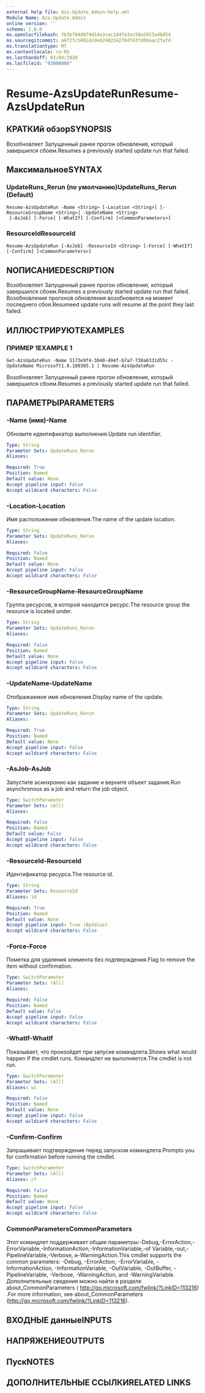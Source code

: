 ```yaml
---
external help file: Azs.Update.Admin-help.xml
Module Name: Azs.Update.Admin
online version: ''
schema: 2.0.0
ms.openlocfilehash: fb3b784d079d1de3cec1d4fe3ec50a2853a4b054
ms.sourcegitcommit: a6f2fc500242de6248224278d743fd09aac2fafd
ms.translationtype: MT
ms.contentlocale: ru-RU
ms.lasthandoff: 03/04/2020
ms.locfileid: "93908006"
---
```

# <span data-ttu-id="38dea-101">Resume-AzsUpdateRun</span><span class="sxs-lookup"><span data-stu-id="38dea-101">Resume-AzsUpdateRun</span></span>

## <span data-ttu-id="38dea-102">КРАТКИй обзор</span><span class="sxs-lookup"><span data-stu-id="38dea-102">SYNOPSIS</span></span>
<span data-ttu-id="38dea-103">Возобновляет Запущенный ранее прогон обновления, который завершился сбоем.</span><span class="sxs-lookup"><span data-stu-id="38dea-103">Resumes a previously started update run that failed.</span></span>

## <span data-ttu-id="38dea-104">Максимальное</span><span class="sxs-lookup"><span data-stu-id="38dea-104">SYNTAX</span></span>

### <span data-ttu-id="38dea-105">UpdateRuns_Rerun (по умолчанию)</span><span class="sxs-lookup"><span data-stu-id="38dea-105">UpdateRuns_Rerun (Default)</span></span>
```
Resume-AzsUpdateRun -Name <String> [-Location <String>] [-ResourceGroupName <String>] -UpdateName <String>
 [-AsJob] [-Force] [-WhatIf] [-Confirm] [<CommonParameters>]
```

### <span data-ttu-id="38dea-106">ResourceId</span><span class="sxs-lookup"><span data-stu-id="38dea-106">ResourceId</span></span>
```
Resume-AzsUpdateRun [-AsJob] -ResourceId <String> [-Force] [-WhatIf] [-Confirm] [<CommonParameters>]
```

## <span data-ttu-id="38dea-107">NОПИСАНИЕ</span><span class="sxs-lookup"><span data-stu-id="38dea-107">DESCRIPTION</span></span>
<span data-ttu-id="38dea-108">Возобновляет Запущенный ранее прогон обновления, который завершился сбоем.</span><span class="sxs-lookup"><span data-stu-id="38dea-108">Resumes a previously started update run that failed.</span></span> <span data-ttu-id="38dea-109">Возобновление прогонов обновления возобновится на момент последнего сбоя.</span><span class="sxs-lookup"><span data-stu-id="38dea-109">Resumeed update runs will resume at the point they last failed.</span></span>

## <span data-ttu-id="38dea-110">ИЛЛЮСТРИРУЮТ</span><span class="sxs-lookup"><span data-stu-id="38dea-110">EXAMPLES</span></span>

### <span data-ttu-id="38dea-111">ПРИМЕР 1</span><span class="sxs-lookup"><span data-stu-id="38dea-111">EXAMPLE 1</span></span>
```
Get-AzsUpdateRun -Name 5173e9f4-3040-494f-b7a7-738a6331d55c -UpdateName Microsoft1.0.180305.1 | Resume-AzsUpdateRun
```

<span data-ttu-id="38dea-112">Возобновляет Запущенный ранее прогон обновления, который завершился сбоем.</span><span class="sxs-lookup"><span data-stu-id="38dea-112">Resumes a previously started update run that failed.</span></span>

## <span data-ttu-id="38dea-113">ПАРАМЕТРЫ</span><span class="sxs-lookup"><span data-stu-id="38dea-113">PARAMETERS</span></span>

### <span data-ttu-id="38dea-114">-Name (имя)</span><span class="sxs-lookup"><span data-stu-id="38dea-114">-Name</span></span>
<span data-ttu-id="38dea-115">Обновите идентификатор выполнения.</span><span class="sxs-lookup"><span data-stu-id="38dea-115">Update run identifier.</span></span>

```yaml
Type: String
Parameter Sets: UpdateRuns_Rerun
Aliases:

Required: True
Position: Named
Default value: None
Accept pipeline input: False
Accept wildcard characters: False
```

### <span data-ttu-id="38dea-116">-Location</span><span class="sxs-lookup"><span data-stu-id="38dea-116">-Location</span></span>
<span data-ttu-id="38dea-117">Имя расположения обновления.</span><span class="sxs-lookup"><span data-stu-id="38dea-117">The name of the update location.</span></span>

```yaml
Type: String
Parameter Sets: UpdateRuns_Rerun
Aliases:

Required: False
Position: Named
Default value: None
Accept pipeline input: False
Accept wildcard characters: False
```

### <span data-ttu-id="38dea-118">-ResourceGroupName</span><span class="sxs-lookup"><span data-stu-id="38dea-118">-ResourceGroupName</span></span>
<span data-ttu-id="38dea-119">Группа ресурсов, в которой находится ресурс.</span><span class="sxs-lookup"><span data-stu-id="38dea-119">The resource group the resource is located under.</span></span>

```yaml
Type: String
Parameter Sets: UpdateRuns_Rerun
Aliases:

Required: False
Position: Named
Default value: None
Accept pipeline input: False
Accept wildcard characters: False
```

### <span data-ttu-id="38dea-120">-UpdateName</span><span class="sxs-lookup"><span data-stu-id="38dea-120">-UpdateName</span></span>
<span data-ttu-id="38dea-121">Отображаемое имя обновления.</span><span class="sxs-lookup"><span data-stu-id="38dea-121">Display name of the update.</span></span>

```yaml
Type: String
Parameter Sets: UpdateRuns_Rerun
Aliases:

Required: True
Position: Named
Default value: None
Accept pipeline input: False
Accept wildcard characters: False
```

### <span data-ttu-id="38dea-122">-AsJob</span><span class="sxs-lookup"><span data-stu-id="38dea-122">-AsJob</span></span>
<span data-ttu-id="38dea-123">Запустите асинхронно как задание и верните объект задания.</span><span class="sxs-lookup"><span data-stu-id="38dea-123">Run asynchronous as a job and return the job object.</span></span>

```yaml
Type: SwitchParameter
Parameter Sets: (All)
Aliases:

Required: False
Position: Named
Default value: False
Accept pipeline input: False
Accept wildcard characters: False
```

### <span data-ttu-id="38dea-124">-ResourceId</span><span class="sxs-lookup"><span data-stu-id="38dea-124">-ResourceId</span></span>
<span data-ttu-id="38dea-125">Идентификатор ресурса.</span><span class="sxs-lookup"><span data-stu-id="38dea-125">The resource id.</span></span>

```yaml
Type: String
Parameter Sets: ResourceId
Aliases: id

Required: True
Position: Named
Default value: None
Accept pipeline input: True (ByValue)
Accept wildcard characters: False
```

### <span data-ttu-id="38dea-126">-Force</span><span class="sxs-lookup"><span data-stu-id="38dea-126">-Force</span></span>
<span data-ttu-id="38dea-127">Пометка для удаления элемента без подтверждения.</span><span class="sxs-lookup"><span data-stu-id="38dea-127">Flag to remove the item without confirmation.</span></span>

```yaml
Type: SwitchParameter
Parameter Sets: (All)
Aliases:

Required: False
Position: Named
Default value: False
Accept pipeline input: False
Accept wildcard characters: False
```

### <span data-ttu-id="38dea-128">-WhatIf</span><span class="sxs-lookup"><span data-stu-id="38dea-128">-WhatIf</span></span>
<span data-ttu-id="38dea-129">Показывает, что произойдет при запуске командлета.</span><span class="sxs-lookup"><span data-stu-id="38dea-129">Shows what would happen if the cmdlet runs.</span></span>
<span data-ttu-id="38dea-130">Командлет не выполняется.</span><span class="sxs-lookup"><span data-stu-id="38dea-130">The cmdlet is not run.</span></span>

```yaml
Type: SwitchParameter
Parameter Sets: (All)
Aliases: wi

Required: False
Position: Named
Default value: None
Accept pipeline input: False
Accept wildcard characters: False
```

### <span data-ttu-id="38dea-131">-Confirm</span><span class="sxs-lookup"><span data-stu-id="38dea-131">-Confirm</span></span>
<span data-ttu-id="38dea-132">Запрашивает подтверждение перед запуском командлета.</span><span class="sxs-lookup"><span data-stu-id="38dea-132">Prompts you for confirmation before running the cmdlet.</span></span>

```yaml
Type: SwitchParameter
Parameter Sets: (All)
Aliases: cf

Required: False
Position: Named
Default value: None
Accept pipeline input: False
Accept wildcard characters: False
```

### <span data-ttu-id="38dea-133">CommonParameters</span><span class="sxs-lookup"><span data-stu-id="38dea-133">CommonParameters</span></span>
<span data-ttu-id="38dea-134">Этот командлет поддерживает общие параметры:-Debug,-ErrorAction,-ErrorVariable,-InformationAction,-InformationVariable,-of Variable,-out,-PipelineVariable,-Verbose, и-WarningAction.</span><span class="sxs-lookup"><span data-stu-id="38dea-134">This cmdlet supports the common parameters: -Debug, -ErrorAction, -ErrorVariable, -InformationAction, -InformationVariable, -OutVariable, -OutBuffer, -PipelineVariable, -Verbose, -WarningAction, and -WarningVariable.</span></span> <span data-ttu-id="38dea-135">Дополнительные сведения можно найти в разделе about_CommonParameters ( http://go.microsoft.com/fwlink/?LinkID=113216) .</span><span class="sxs-lookup"><span data-stu-id="38dea-135">For more information, see about_CommonParameters (http://go.microsoft.com/fwlink/?LinkID=113216).</span></span>

## <span data-ttu-id="38dea-136">ВХОДНЫЕ данные</span><span class="sxs-lookup"><span data-stu-id="38dea-136">INPUTS</span></span>

## <span data-ttu-id="38dea-137">НАПРЯЖЕНИЕ</span><span class="sxs-lookup"><span data-stu-id="38dea-137">OUTPUTS</span></span>

## <span data-ttu-id="38dea-138">Пуск</span><span class="sxs-lookup"><span data-stu-id="38dea-138">NOTES</span></span>

## <span data-ttu-id="38dea-139">ДОПОЛНИТЕЛЬНЫЕ ССЫЛКИ</span><span class="sxs-lookup"><span data-stu-id="38dea-139">RELATED LINKS</span></span>
